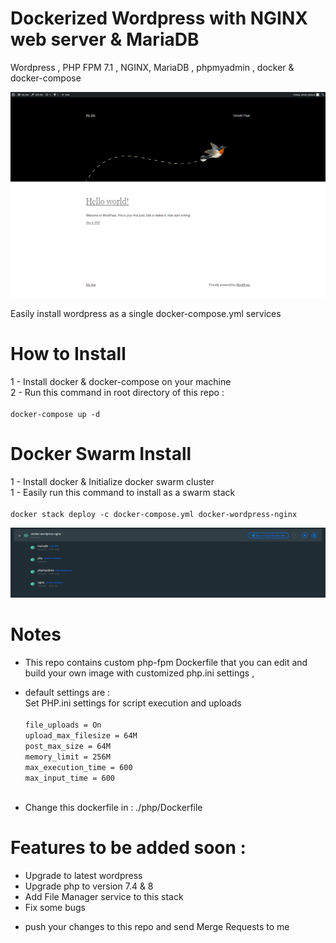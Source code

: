 # Dockerized Wordpress with NGINX web server & MariaDB

Wordpress , PHP FPM 7.1 , NGINX, MariaDB , phpmyadmin , docker & docker-compose

![ Dockerized Wordpress with NGINX web server & MariaDB - Wordpress , PHP FPM 7.1 , NGINX, MariaDB , phpmyadmin , docker & docker-compose](https://raw.githubusercontent.com/masoudei/docker-wordpress-nginx/master/screenshots/wp-docker-01.png?raw=true)

Easily install wordpress as a single docker-compose.yml services

# How to Install

1 - Install docker & docker-compose on your machine <br>
2 - Run this command in root directory of this repo : <br>
<br>
`docker-compose up -d`

# Docker Swarm Install

1 - Install docker & Initialize docker swarm cluster<br>
1 - Easily run this command to install as a swarm stack
<br><br>
`docker stack deploy -c docker-compose.yml docker-wordpress-nginx`

![ Dockerized Wordpress with NGINX web server & MariaDB - Wordpress , PHP FPM 7.1 , NGINX, MariaDB , phpmyadmin , docker & docker-compose](https://raw.githubusercontent.com/masoudei/docker-wordpress-nginx/master/screenshots/wp-docker-02.png?raw=true)

# Notes

- This repo contains custom php-fpm Dockerfile that you can edit and build your own image with customized php.ini settings ,<br>

* default settings are :<br>
  Set PHP.ini settings for script execution and uploads <br><br>
  `file_uploads = On`<br>
  `upload_max_filesize = 64M`<br>
  `post_max_size = 64M`<br>
  `memory_limit = 256M`<br>
  `max_execution_time = 600`<br>
  `max_input_time = 600`<br><br>

* Change this dockerfile in : ./php/Dockerfile <br>

# Features to be added soon :

- Upgrade to latest wordpress
- Upgrade php to version 7.4 & 8
- Add File Manager service to this stack
- Fix some bugs

* push your changes to this repo and send Merge Requests to me

